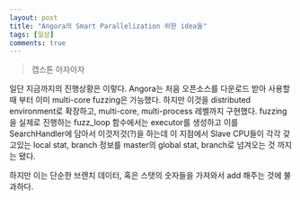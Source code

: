 ```yaml
---
layout: post
title: "Angora의 Smart Parallelization 위한 idea들"
tags: [일상]
comments: true
---
```


> 캡스톤 아자아자  

일단 지금까지의 진행상황은 이렇다. Angora는 처음 오픈소스를 다운로드 받아 사용할 때 부터 이미 multi-core fuzzing은 가능했다. 하지만 이것을 distributed environment로 확장하고, multi-core, multi-process 레벨까지 구현했다. fuzzing을 실제로 진행하는 fuzz_loop 함수에서는 executor를 생성하고 이를 SearchHandler에 담아서 이것저것(?)을 하는데 이 지점에서 Slave CPU들이 각각 갖고있는 local stat, branch 정보를 master의 global stat, branch로 넘겨오는 것 까지는 됐다.  

하지만 이는 단순한 브랜치 데이터, 혹은 스탯의 숫자들을 가져와서 add 해주는 것에 불과하다. 
